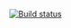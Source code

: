 [![Build status](https://ci.appveyor.com/api/projects/status/cshpd853wmiet5uv?svg=true)](https://ci.appveyor.com/project/Guzelechkin/reeeeesttttt)